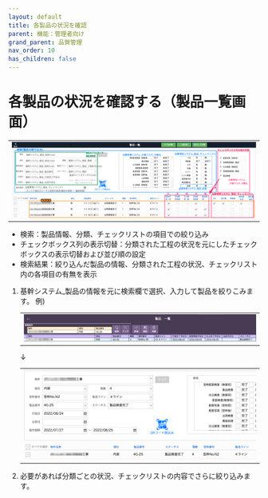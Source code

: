 ```yaml
---
layout: default
title: 各製品の状況を確認
parent: 機能：管理者向け
grand_parent: 品質管理
nav_order: 10
has_children: false
---
```


# 各製品の状況を確認する（製品一覧画面）

<table><tr><td>
<img src="../../../../assets/images/quality-control/administrator/product-line/1.png" width="100%">
</td></tr></table>

- 検索：製品情報、分類、チェックリストの項目での絞り込み
- チェックボックス列の表示切替：分類された工程の状況を元にしたチェックボックスの表示切替および並び順の設定
- 検索結果：絞り込んだ製品の情報、分類された工程の状況、チェックリスト内の各項目の有無を表示

1. 基幹システム_製品の情報を元に検索欄で選択、入力して製品を絞りこみます。
    例)
    <table><tr><td>
    <img src="../../../../assets/images/quality-control/administrator/product-line/2.png" width="100%">
    </td></tr></table>

    ↓

    <table><tr><td>
    <img src="../../../../assets/images/quality-control/administrator/product-line/3.png" width="100%">
    </td></tr></table>

1. 必要があれば分類ごとの状況、チェックリストの内容でさらに絞り込みます。